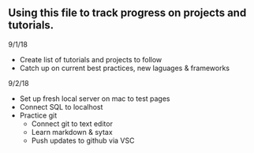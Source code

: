 ## Using this file to track progress on projects and tutorials.

9/1/18

* Create list of tutorials and projects to follow
* Catch up on current best practices, new laguages & frameworks

9/2/18
* Set up fresh local server on mac to test pages 
* Connect SQL to localhost
* Practice git 
  * Connect git to text editor
  * Learn markdown & sytax
  * Push updates to github via VSC